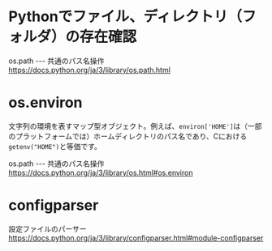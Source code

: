 # Pythonでファイル、ディレクトリ（フォルダ）の存在確認

os.path --- 共通のパス名操作  
https://docs.python.org/ja/3/library/os.path.html

# os.environ
文字列の環境を表すマップ型オブジェクト。例えば、`environ['HOME']`は（一部のプラットフォームでは）ホームディレクトリのパス名であり、Cにおける`getenv("HOME")`と等価です。

os.path --- 共通のパス名操作  
https://docs.python.org/ja/3/library/os.html#os.environ

# configparser
設定ファイルのパーサー  
https://docs.python.org/ja/3/library/configparser.html#module-configparser